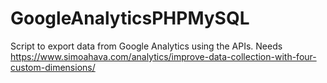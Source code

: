 # GoogleAnalyticsPHPMySQL
Script to export data from Google Analytics using the APIs. Needs https://www.simoahava.com/analytics/improve-data-collection-with-four-custom-dimensions/
